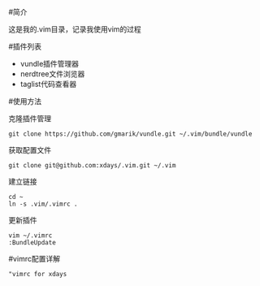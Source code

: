 #简介

这是我的.vim目录，记录我使用vim的过程

#插件列表

* vundle插件管理器
* nerdtree文件浏览器
* taglist代码查看器

#使用方法

克隆插件管理

    git clone https://github.com/gmarik/vundle.git ~/.vim/bundle/vundle

获取配置文件

    git clone git@github.com:xdays/.vim.git ~/.vim

建立链接

    cd ~
    ln -s .vim/.vimrc .

更新插件

    vim ~/.vimrc
    :BundleUpdate

#vimrc配置详解

    "vimrc for xdays
